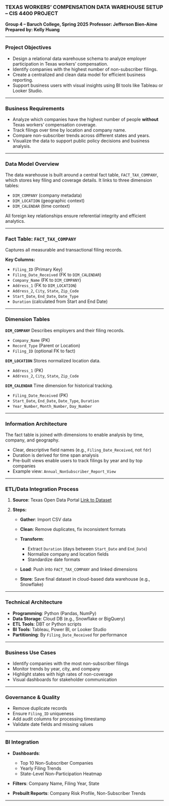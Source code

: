 ### **TEXAS WORKERS’ COMPENSATION DATA WAREHOUSE SETUP – CIS 4400 PROJECT**

**Group 4 – Baruch College, Spring 2025**
**Professor: Jefferson Bien-Aime**
**Prepared by: Kelly Huang**

---

### **Project Objectives**

* Design a relational data warehouse schema to analyze employer participation in Texas workers’ compensation.
* Identify companies with the highest number of non-subscriber filings.
* Create a centralized and clean data model for efficient business reporting.
* Support business users with visual insights using BI tools like Tableau or Looker Studio.

---

### **Business Requirements**

* Analyze which companies have the highest number of people **without** Texas workers’ compensation coverage.
* Track filings over time by location and company name.
* Compare non-subscriber trends across different states and years.
* Visualize the data to support public policy decisions and business analysis.

---

### **Data Model Overview**

The data warehouse is built around a central fact table, `FACT_TAX_COMPANY`, which stores key filing and coverage details. It links to three dimension tables:

* `DIM_COMPANY` (company metadata)
* `DIM_LOCATION` (geographic context)
* `DIM_CALENDAR` (time context)

All foreign key relationships ensure referential integrity and efficient analytics.

---

### **Fact Table: `FACT_TAX_COMPANY`**

Captures all measurable and transactional filing records.

**Key Columns:**

* `Filing_ID` (Primary Key)
* `Filing_Date_Received` (FK to `DIM_CALENDAR`)
* `Company_Name` (FK to `DIM_COMPANY`)
* `Address_1` (FK to `DIM_LOCATION`)
* `Address_2`, `City`, `State`, `Zip_Code`
* `Start_Date`, `End_Date`, `Date_Type`
* `Duration` (calculated from Start and End Date)

---

### **Dimension Tables**

**`DIM_COMPANY`**
Describes employers and their filing records.

* `Company_Name` (PK)
* `Record_Type` (Parent or Location)
* `Filing_ID` (optional FK to fact)

**`DIM_LOCATION`**
Stores normalized location data.

* `Address_1` (PK)
* `Address_2`, `City`, `State`, `Zip_Code`

**`DIM_CALENDAR`**
Time dimension for historical tracking.

* `Filing_Date_Received` (PK)
* `Start_Date`, `End_Date`, `Date_Type`, `Duration`
* `Year_Number`, `Month_Number`, `Day_Number`

---

### **Information Architecture**

The fact table is joined with dimensions to enable analysis by time, company, and geography.

* Clear, descriptive field names (e.g., `Filing_Date_Received`, not `fdr`)
* Duration is derived for time span analysis
* Pre-built views enable users to track filings by year and by top companies
* Example view: `Annual_NonSubscriber_Report_View`

---

### **ETL/Data Integration Process**

1. **Source**: Texas Open Data Portal
   [Link to Dataset](https://data.texas.gov/dataset/Workers-compensation-non-subscriber-employer-infor/azae-8krr/data_preview)

2. **Steps:**

   * **Gather**: Import CSV data
   * **Clean**: Remove duplicates, fix inconsistent formats
   * **Transform**:

     * Extract `Duration` (days between `Start_Date` and `End_Date`)
     * Normalize company and location fields
     * Standardize date formats
   * **Load**: Push into `FACT_TAX_COMPANY` and linked dimensions
   * **Store**: Save final dataset in cloud-based data warehouse (e.g., Snowflake)

---

### **Technical Architecture**

* **Programming**: Python (Pandas, NumPy)
* **Data Storage**: Cloud DB (e.g., Snowflake or BigQuery)
* **ETL Tools**: DBT or Python scripts
* **BI Tools**: Tableau, Power BI, or Looker Studio
* **Partitioning**: By `Filing_Date_Received` for performance

---

### **Business Use Cases**

* Identify companies with the most non-subscriber filings
* Monitor trends by year, city, and company
* Highlight states with high rates of non-coverage
* Visual dashboards for stakeholder communication

---

### **Governance & Quality**

* Remove duplicate records
* Ensure `Filing_ID` uniqueness
* Add audit columns for processing timestamp
* Validate date fields and missing values

---

### **BI Integration**

* **Dashboards**:

  * Top 10 Non-Subscriber Companies
  * Yearly Filing Trends
  * State-Level Non-Participation Heatmap
* **Filters**: Company Name, Filing Year, State
* **Prebuilt Reports**: Company Risk Profile, Non-Subscriber Trends

---

